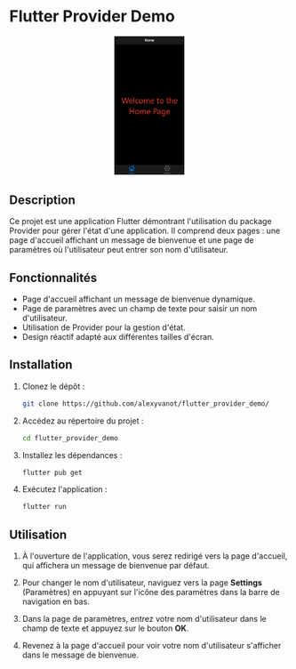 # Flutter Provider Demo

<p align="center">
  <img src="apppage.png" width="25%">
</p>

## Description

Ce projet est une application Flutter démontrant l'utilisation du package Provider pour gérer l'état d'une application. Il comprend deux pages : une page d'accueil affichant un message de bienvenue et une page de paramètres où l'utilisateur peut entrer son nom d'utilisateur.

## Fonctionnalités

- Page d'accueil affichant un message de bienvenue dynamique.
- Page de paramètres avec un champ de texte pour saisir un nom d'utilisateur.
- Utilisation de Provider pour la gestion d'état.
- Design réactif adapté aux différentes tailles d'écran.

## Installation

1. Clonez le dépôt :

   ```bash
   git clone https://github.com/alexyvanot/flutter_provider_demo/
   ```

2. Accédez au répertoire du projet :

   ```bash
   cd flutter_provider_demo
   ```
   
3. Installez les dépendances :

   ```bash
   flutter pub get
   ```

4. Exécutez l'application :

   ```bash
   flutter run
   ```

## Utilisation

1. À l'ouverture de l'application, vous serez redirigé vers la page d'accueil, qui affichera un message de bienvenue par défaut.

2. Pour changer le nom d'utilisateur, naviguez vers la page **Settings** (Paramètres) en appuyant sur l'icône des paramètres dans la barre de navigation en bas.

3. Dans la page de paramètres, entrez votre nom d'utilisateur dans le champ de texte et appuyez sur le bouton **OK**.

4. Revenez à la page d'accueil pour voir votre nom d'utilisateur s'afficher dans le message de bienvenue.
